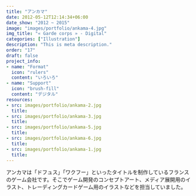 ```yaml
---
title: "アンカマ"
date: 2012-05-12T12:14:34+06:00
date_show: "2012 ~ 2015"
image: "images/portfolio/ankama-4.jpg"
img_title: "« Garde corps » - Digital"
categories: ["Illustration"]
description: "This is meta description."
order: "17"
draft: false
project_info:
- name: "Format"
  icon: "rulers"
  content: "いろいろ"
- name: "Support"
  icon: "brush-fill"
  content: "デジタル"
resources:
- src: images/portfolio/ankama-2.jpg
  title:
- src: images/portfolio/ankama-3.jpg
  title:
- src: images/portfolio/ankama-5.jpg
  title:
- src: images/portfolio/ankama-6.jpg
  title:
- src: images/portfolio/ankama-1.jpg
  title:
---
```


アンカマは「ドフュス」「ワクフー」といったタイトルを制作しているフランスのゲーム会社です。そこでゲーム開発のコンセプトアート、メディア展開用のイラスト、トレーディングカードゲーム用のイラストなどを担当していました。
